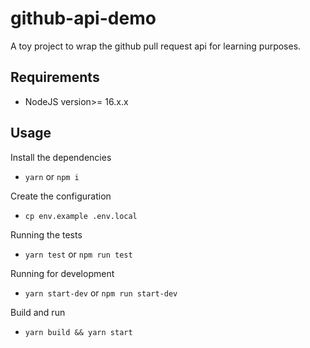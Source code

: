 # github-api-demo
A toy project to wrap the github pull request api for learning purposes. 

## Requirements
* NodeJS version>= 16.x.x

## Usage
Install the dependencies
* `yarn` or `npm i`

Create the configuration
* `cp env.example .env.local`

Running the tests
* `yarn test` or `npm run test`

Running for development
* `yarn start-dev` or `npm run start-dev`

Build and run
* `yarn build && yarn start`